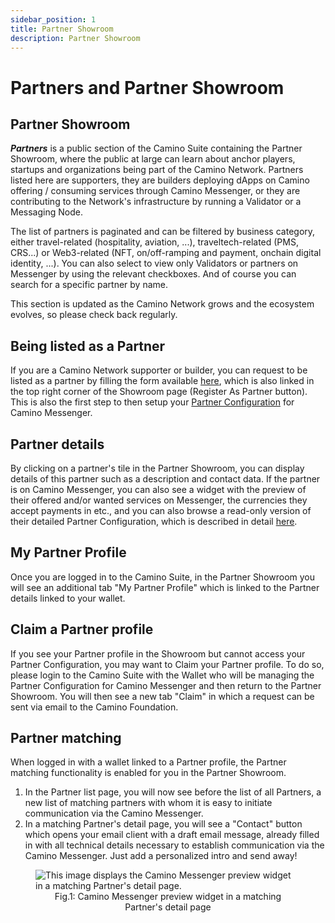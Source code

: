 ```yaml
---
sidebar_position: 1
title: Partner Showroom
description: Partner Showroom
---
```


# Partners and Partner Showroom

## Partner Showroom

**_Partners_** is a public section of the Camino Suite containing the Partner Showroom, where the public at large can learn about anchor players, startups and organizations being part of the Camino Network. Partners listed here are supporters, they are builders deploying dApps on Camino offering / consuming services through Camino Messenger, or they are contributing to the Network's infrastructure by running a Validator or a Messaging Node.

The list of partners is paginated and can be filtered by business category, either travel-related (hospitality, aviation, ...), traveltech-related (PMS, CRS...) or Web3-related (NFT, on/off-ramping and payment, onchain digital identity, ...). You can also select to view only Validators or partners on Messenger by using the relevant checkboxes. And of course you can search for a specific partner by name.

This section is updated as the Camino Network grows and the ecosystem evolves, so please check back regularly.

## Being listed as a Partner

If you are a Camino Network supporter or builder, you can request to be listed as a partner by filling the form available [here](https://9gp400vrnwo.typeform.com/supporter), which is also linked in the top right corner of the Showroom page (Register As Partner button). This is also the first step to then setup your [Partner Configuration](../partners/partner-config) for Camino Messenger.

## Partner details

By clicking on a partner's tile in the Partner Showroom, you can display details of this partner such as a description and contact data. If the partner is on Camino Messenger, you can also see a widget with the preview of their offered and/or wanted services on Messenger, the currencies they accept payments in etc., and you can also browse a read-only version of their detailed Partner Configuration, which is described in detail [here](../partners/partner-config).

## My Partner Profile

Once you are logged in to the Camino Suite, in the Partner Showroom you will see an additional tab "My Partner Profile" which is linked to the Partner details linked to your wallet.

## Claim a Partner profile

If you see your Partner profile in the Showroom but cannot access your Partner Configuration, you may want to Claim your Partner profile. To do so, please login to the Camino Suite with the Wallet who will be managing the Partner Configuration for Camino Messenger and then return to the Partner Showroom. You will then see a new tab "Claim" in which a request can be sent via email to the Camino Foundation.

## Partner matching

When logged in with a wallet linked to a Partner profile, the Partner matching functionality is enabled for you in the Partner Showroom.

1. In the Partner list page, you will now see before the list of all Partners, a new list of matching partners with whom it is easy to initiate communication via the Camino Messenger.
2. In a matching Partner's detail page, you will see a "Contact" button which opens your email client with a draft email message, already filled in with all technical details necessary to establish communication via the Camino Messenger. Just add a personalized intro and send away!

<figure>
<img src="/img/partners/match_widget.png" alt="This image displays the Camino Messenger preview widget in a matching Partner's detail page."/>
<figcaption align="center">Fig.1: Camino Messenger preview widget in a matching Partner's detail page</figcaption>
</figure>
